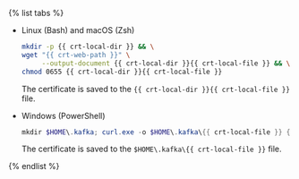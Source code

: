 {% list tabs %}

- Linux (Bash) and macOS (Zsh)

   ```bash
   mkdir -p {{ crt-local-dir }} && \
   wget "{{ crt-web-path }}" \
        --output-document {{ crt-local-dir }}{{ crt-local-file }} && \
   chmod 0655 {{ crt-local-dir }}{{ crt-local-file }}
   ```

   The certificate is saved to the `{{ crt-local-dir }}{{ crt-local-file }}` file.

- Windows (PowerShell)

   ```powershell
   mkdir $HOME\.kafka; curl.exe -o $HOME\.kafka\{{ crt-local-file }} {{ crt-web-path }}
   ```

   The certificate is saved to the `$HOME\.kafka\{{ crt-local-file }}` file.

{% endlist %}
